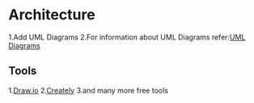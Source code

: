 # Architecture
  1.Add UML Diagrams
  2.For information about UML Diagrams refer:[UML Diagrams](https://www.uml-diagrams.org/uml-25-diagrams.html)
## Tools
  1.[Draw.io](https://app.diagrams.net/)
  2.[Creately](https://app.creately.com/d/create)
  3.and many more free tools
